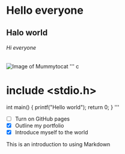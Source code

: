 # Hello everyone
## Halo world
###### Hi everyone
![Image of Mummytocat](https://octodex.github.com/images/yaktocat.png)
''' c
# include <stdio.h>
int main()
{
  printf("Hello world");
  return 0;
}
'''
- [ ] Turn on GitHub pages
- [x] Outline my portfolio 
- [x] Introduce myself to the world
 
This is an introduction to using Markdown
